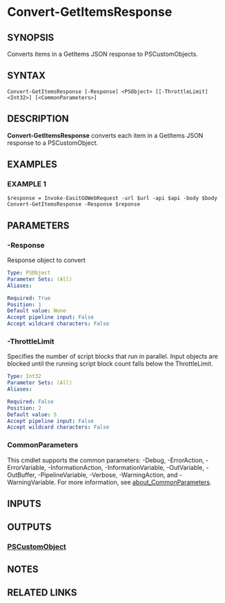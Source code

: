 # Convert-GetItemsResponse

## SYNOPSIS
Converts items in a GetItems JSON response to PSCustomObjects.

## SYNTAX

```
Convert-GetItemsResponse [-Response] <PSObject> [[-ThrottleLimit] <Int32>] [<CommonParameters>]
```

## DESCRIPTION
**Convert-GetItemsResponse** converts each item in a GetItems JSON response to a PSCustomObject.

## EXAMPLES

### EXAMPLE 1
```
$response = Invoke-EasitGOWebRequest -url $url -api $api -body $body
Convert-GetItemsResponse -Response $reponse
```

## PARAMETERS

### -Response
Response object to convert

```yaml
Type: PSObject
Parameter Sets: (All)
Aliases:

Required: True
Position: 1
Default value: None
Accept pipeline input: False
Accept wildcard characters: False
```

### -ThrottleLimit
Specifies the number of script blocks that run in parallel.
Input objects are blocked until the running script block count falls below the ThrottleLimit.

```yaml
Type: Int32
Parameter Sets: (All)
Aliases:

Required: False
Position: 2
Default value: 5
Accept pipeline input: False
Accept wildcard characters: False
```

### CommonParameters
This cmdlet supports the common parameters: -Debug, -ErrorAction, -ErrorVariable, -InformationAction, -InformationVariable, -OutVariable, -OutBuffer, -PipelineVariable, -Verbose, -WarningAction, and -WarningVariable. For more information, see [about_CommonParameters](http://go.microsoft.com/fwlink/?LinkID=113216).

## INPUTS

## OUTPUTS

### [PSCustomObject](https://learn.microsoft.com/en-us/dotnet/api/system.management.automation.pscustomobject)
## NOTES

## RELATED LINKS

